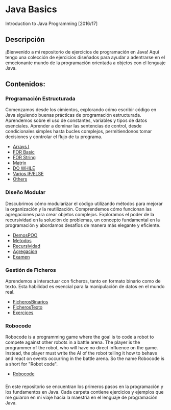 # Java Basics
Introduction to Java Programming [2016/17]

## Descripción
¡Bienvenido a mi repositorio de ejercicios de programación en Java! Aquí tengo una colección de ejercicios diseñados para ayudar a adentrarse en el emocionante mundo de la programación orientada a objetos con el lenguaje Java.

## Contenidos:
### Programación Estructurada
Comenzamos desde los cimientos, explorando cómo escribir código en Java siguiendo buenas prácticas de programación estructurada. Aprendemos sobre el uso de constantes, variables y tipos de datos esenciales.
Aprender a dominar las sentencias de control, desde condicionales simples hasta bucles complejos, permitiendonos tomar decisiones y controlar el flujo de tu programa.
- [Arrays I](https://github.com/oscarjuly23/Java_Basics/tree/main/Arrays_I)
- [FOR Basic](https://github.com/oscarjuly23/Java_Basics/tree/main/FOR_Basics)
- [FOR String](https://github.com/oscarjuly23/Java_Basics/tree/main/FOR_String)
- [Matrix](https://github.com/oscarjuly23/Java_Basics/tree/main/Matrix)
- [DO WHILE](https://github.com/oscarjuly23/Java_Basics/tree/main/DO_WHILE)
- [Varios IF/ELSE](https://github.com/oscarjuly23/Java_Basics/tree/main/Varios)
- [Others](https://github.com/oscarjuly23/Java_Basics/tree/main/Others)
### Diseño Modular
Descubrimos cómo modularizar el código utilizando métodos para mejorar la organización y la reutilización. Comprendemos cómo funcionan las agregaciones para crear objetos complejos. Exploramos el poder de la recursividad en la solución de problemas, un concepto fundamental en la programación y abordamos desafíos de manera más elegante y eficiente.
- [DemosPOO](https://github.com/oscarjuly23/Java_Basics/tree/main/DemosPOO)
- [Metodos](https://github.com/oscarjuly23/Java_Basics/tree/main/Metodos)
- [Recursividad](https://github.com/oscarjuly23/Java_Basics/tree/main/Recursividad)
- [Agregacion](https://github.com/oscarjuly23/Java_Basics/tree/main/Agregacion)
- [Examen](https://github.com/oscarjuly23/Java_Basics/tree/main/Examen)
### Gestión de Ficheros
Aprendemos a interactuar con ficheros, tanto en formato binario como de texto. Esta habilidad es esencial para la manipulación de datos en el mundo real.
- [FicherosBinarios](https://github.com/oscarjuly23/Java_Basics/tree/main/Binaris)
- [FicherosTexto](https://github.com/oscarjuly23/Java_Basics/tree/main/FicherosTexto)
- [Exercices](https://github.com/oscarjuly23/Java_Basics/tree/main/Exercices)

### Robocode
Robocode is a programming game where the goal is to code a robot to compete against other robots in a battle arena. The player is the programmer of the robot, who will have no direct influence on the game. Instead, the player must write the AI of the robot telling it how to behave and react on events occurring in the battle arena. So the name Robocode is a short for "Robot code".
- [Robocode](https://github.com/oscarjuly23/Java_Basics/blob/main/Tank_Destroyer/src/tank_destroyer/Tank_Destroyer.java)

###
En este repositorio se encuentran los primeros pasos en la programación y los fundamentos en Java. Cada carpeta contiene ejercicios y ejemplos que me guiaron en mi viaje hacia la maestría en el lenguaje de programación Java.

